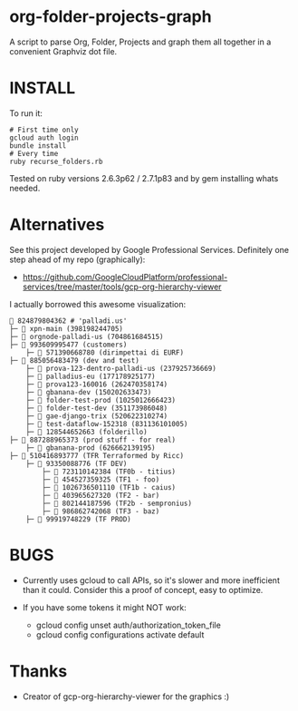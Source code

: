 # org-folder-projects-graph

A script to parse Org, Folder, Projects and graph them all together in a convenient Graphviz dot file.

# INSTALL

To run it:

    # First time only
    gcloud auth login
    bundle install
    # Every time
    ruby recurse_folders.rb

Tested on ruby versions 2.6.3p62 / 2.7.1p83 and by gem installing whats needed.

# Alternatives

See this project developed by Google Professional Services. Definitely one step ahead of my repo (graphically):

* https://github.com/GoogleCloudPlatform/professional-services/tree/master/tools/gcp-org-hierarchy-viewer

I actually borrowed this awesome visualization:

    🌲 824879804362 # 'palladi.us'
    ├─ 🍕 xpn-main (398198244705)
    ├─ 🍕 orgnode-palladi-us (704861684515)
    ├─ 📁 993609995477 (customers)
        ├─ 📁 571390668780 (dirimpettai di EURF)
    ├─ 📁 885056483479 (dev and test)
        ├─ 🍕 prova-123-dentro-palladi-us (237925736669)
        ├─ 🍕 palladius-eu (177178925177)
        ├─ 🍕 prova123-160016 (262470358174)
        ├─ 🍕 gbanana-dev (150202633473)
        ├─ 🍕 folder-test-prod (1025012666423)
        ├─ 🍕 folder-test-dev (351173986048)
        ├─ 🍕 gae-django-trix (520622310274)
        ├─ 🍕 test-dataflow-152318 (831136101005)
        ├─ 📁 128544652663 (folderillo)
    ├─ 📁 887288965373 (prod stuff - for real)
        ├─ 🍕 gbanana-prod (626662139195)
    ├─ 📁 510416893777 (TFR Terraformed by Ricc)
        ├─ 📁 93350088776 (TF DEV)
            ├─ 📁 723110142384 (TF0b - titius)
            ├─ 📁 454527359325 (TF1 - foo)
            ├─ 📁 1026736501110 (TF1b - caius)
            ├─ 📁 403965627320 (TF2 - bar)
            ├─ 📁 802144187596 (TF2b - sempronius)
            ├─ 📁 986862742068 (TF3 - baz)
        ├─ 📁 99919748229 (TF PROD)


# BUGS

* Currently uses gcloud to call APIs, so it's slower and more inefficient than it could. Consider this a proof of concept, easy to optimize.

* If you have some tokens it might NOT work:

     - gcloud config unset auth/authorization_token_file
     - gcloud config configurations activate default

# Thanks

* Creator of gcp-org-hierarchy-viewer for the graphics :)